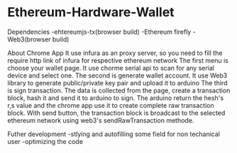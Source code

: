 # Ethereum-Hardware-Wallet

Dependencies
-ehtereumjs-tx(browser build)
-Ethereum firefly
-Web3(browser build)

About Chrome App
  It use infura as an proxy server, so you need to fill the require http link of infura for respective ethereum network
  The first menu is choose your wallet page. It use chorme serial api to scan for any serial device and select one.
  The second is generate wallet account. It use Web3 library to generate public/private key pair and upload it to arduino
  The third is sign transaction. The data is collected from the page, create a transaction block, hash it and send it to arduino to sign. The arduino return the hesh's r,s value and the chrome app use it to create complete raw transaction block.
  With send button, the transaction block is broadcast to the selected ethereum network using web3's sendRawTransaction methode.
  
  Futher development
  -stlying and autofilling some field for non techanical user
  -optimizing the code
